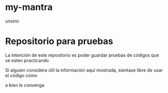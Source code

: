 # my-mantra
unsinn
<h1>Repositorio para pruebas</h1>
<p>La intención de este repositorio es poder guardar pruebas de códigos que se esten practicando</p>
<p>Si alguien considera útil la información aquí mostrada, sientase libre de usar el código como</p>
<p>a bien le convenga</p>
